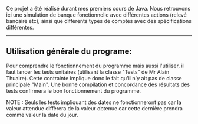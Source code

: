 Ce projet a été réalisé durant mes premiers cours de Java. 
Nous retrouvons ici une simulation de banque fonctionnelle avec différentes actions (relevé bancaire etc),
ainsi que différents types de comptes avec des spécifications différentes. 

--------------------------------
Utilisation générale du programe:
---------------------------------

  Pour comprendre le fonctionnement du programme mais aussi l'utiliser, il faut lancer les tests unitaires
(utilisant la classe "Tests" de Mr Alain Thuaire). Cette contrainte implique donc le fait qu'il n'y ait pas
de classe principale "Main". 
  Une bonne compilation et concordance des résultats des tests confirmera le bon fonctionnement du programme.
  
  NOTE : Seuls les tests impliquant des dates ne fonctionneront pas car la valeur attendue diffèrera de la 
valeur obtenue car cette dernière prendra comme valeur la date du jour. 
